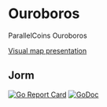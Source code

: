 # Ouroboros
ParallelCoins Ouroboros


<a href="https://mm.tt/1156126210?t=OjEA4qpnM9">Visual map presentation</a>


## Jorm 

[![Go Report Card](https://goreportcard.com/badge/github.com/parallelcointeam/our)](https://goreportcard.com/report/github.com/parallelcointeam/our)
[![GoDoc](https://godoc.org/github.com/parallelcointeam/jvzc?status.svg)](https://godoc.org/github.com/parallelcointeam/our)
